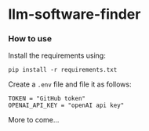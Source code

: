 # llm-software-finder

### How to use
Install the requirements using:
```
pip install -r requirements.txt
```
Create a `.env` file and file it as follows:
```.env
TOKEN = "GitHub token"
OPENAI_API_KEY = "openAI api key"
```
More to come...